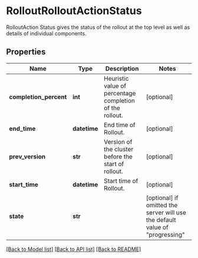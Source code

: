 # RolloutRolloutActionStatus

RolloutAction Status gives the status of the rollout at the top level as well as details of individual components.
## Properties
Name | Type | Description | Notes
------------ | ------------- | ------------- | -------------
**completion_percent** | **int** | Heuristic value of percentage completion of the rollout. | [optional] 
**end_time** | **datetime** | End time of Rollout. | [optional] 
**prev_version** | **str** | Version of the cluster before the start of rollout. | [optional] 
**start_time** | **datetime** | Start time of Rollout. | [optional] 
**state** | **str** |  | [optional]  if omitted the server will use the default value of "progressing"

[[Back to Model list]](../README.md#documentation-for-models) [[Back to API list]](../README.md#documentation-for-api-endpoints) [[Back to README]](../README.md)


